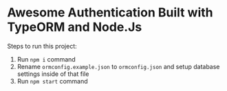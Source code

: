 # Awesome Authentication Built with TypeORM and Node.Js

Steps to run this project:

1. Run `npm i` command
2. Rename `ormconfig.example.json` to `ormconfig.json` and setup database settings inside of that file
3. Run `npm start` command

